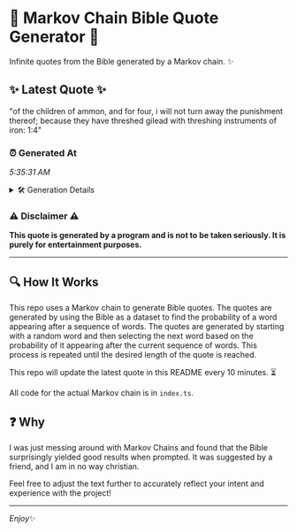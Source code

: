 # 📖 Markov Chain Bible Quote Generator 📖

Infinite quotes from the Bible generated by a Markov chain. ✨

## ✨ Latest Quote ✨
"of the children of ammon, and for four, i will not turn away the punishment thereof; because they have threshed gilead with threshing instruments of iron: 1:4"

### ⏰ Generated At
*5:35:31 AM*

<details>
    <summary>🛠️ Generation Details</summary>
    <p>
        <strong>🌱 Seed:</strong> of<br>
        <strong>🔄 Iterations:</strong> 26<br>
        <strong>📜 Context History:</strong><br>[ of ]: the<br>[ of, the ]: children<br>[ of, the, children ]: of<br>[ of, the, children, of ]: ammon,<br>[ of, the, children, of, ammon, ]: and<br>[ of, the, children, of, ammon,, and ]: for<br>[ the, children, of, ammon,, and, for ]: four,<br>[ children, of, ammon,, and, for, four, ]: i<br>[ of, ammon,, and, for, four,, i ]: will<br>[ ammon,, and, for, four,, i, will ]: not<br>[ and, for, four,, i, will, not ]: turn<br>[ for, four,, i, will, not, turn ]: away<br>[ four,, i, will, not, turn, away ]: the<br>[ i, will, not, turn, away, the ]: punishment<br>[ will, not, turn, away, the, punishment ]: thereof;<br>[ not, turn, away, the, punishment, thereof; ]: because<br>[ turn, away, the, punishment, thereof;, because ]: they<br>[ away, the, punishment, thereof;, because, they ]: have<br>[ the, punishment, thereof;, because, they, have ]: threshed<br>[ punishment, thereof;, because, they, have, threshed ]: gilead<br>[ thereof;, because, they, have, threshed, gilead ]: with<br>[ because, they, have, threshed, gilead, with ]: threshing<br>[ they, have, threshed, gilead, with, threshing ]: instruments<br>[ have, threshed, gilead, with, threshing, instruments ]: of<br>[ threshed, gilead, with, threshing, instruments, of ]: iron:<br>[ gilead, with, threshing, instruments, of, iron: ]: 1:4<br>
    </p>
</details>

### ⚠️ Disclaimer ⚠️
**This quote is generated by a program and is not to be taken seriously. It is purely for entertainment purposes.**

---

## 🔍 How It Works

This repo uses a Markov chain to generate Bible quotes. The quotes are generated by using the Bible as a dataset to find the probability of a word appearing after a sequence of words. The quotes are generated by starting with a random word and then selecting the next word based on the probability of it appearing after the current sequence of words. This process is repeated until the desired length of the quote is reached.

This repo will update the latest quote in this README every 10 minutes. ⏳

All code for the actual Markov chain is in `index.ts`.

## ❓ Why

I was just messing around with Markov Chains and found that the Bible surprisingly yielded good results when prompted. 
It was suggested by a friend, and I am in no way christian.

Feel free to adjust the text further to accurately reflect your intent and experience with the project!

---

*Enjoy*✨
